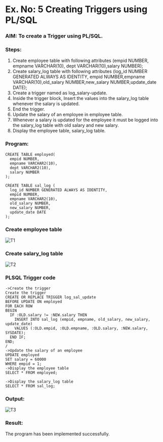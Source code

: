 # Ex. No: 5 Creating Triggers using PL/SQL

### AIM: To create a Trigger using PL/SQL.

### Steps:
1. Create employee table with following attributes (empid NUMBER, empname VARCHAR(10), dept VARCHAR(10),salary NUMBER);
2. Create salary_log table with following attributes (log_id NUMBER GENERATED ALWAYS AS IDENTITY, empid NUMBER,empname VARCHAR(10),old_salary NUMBER,new_salary NUMBER,update_date DATE);
3. Create a trigger named as log_salary-update.
4. Inside the trigger block, Insert the values into the salary_log table whenever the salary is updated.
5. End the trigger.
6. Update the salary of an employee in employee table.
7. Whenever a salary is updated for the employee it must be logged into the salary_log table with old salary and new salary.
8. Display the employee table, salary_log table.

### Program:
```
CREATE TABLE employed(
  empid NUMBER,
  empname VARCHAR2(10),
  dept VARCHAR2(10),
  salary NUMBER
);

CREATE TABLE sal_log (
  log_id NUMBER GENERATED ALWAYS AS IDENTITY,
  empid NUMBER,
  empname VARCHAR2(10),
  old_salary NUMBER,
  new_salary NUMBER,
  update_date DATE
);
```
### Create employee table
![T1](https://github.com/AdhithiyanK/Ex-No-5-Creating-Triggers-using-PL-SQL/assets/121029258/d25cdaee-e22f-4757-80e4-c2c49adf590f)


### Create salary_log table
![T2](https://github.com/AdhithiyanK/Ex-No-5-Creating-Triggers-using-PL-SQL/assets/121029258/e82b9c5a-2138-4476-b321-ab887e37783f)

### PLSQL Trigger code
```
->Create the trigger
Create the trigger
CREATE OR REPLACE TRIGGER log_sal_update
BEFORE UPDATE ON employed
FOR EACH ROW
BEGIN
  IF :OLD.salary != :NEW.salary THEN
    INSERT INTO sal_log (empid, empname, old_salary, new_salary, update_date)
    VALUES (:OLD.empid, :OLD.empname, :OLD.salary, :NEW.salary, SYSDATE);
  END IF;
END;
/
->Update the salary of an employee
UPDATE employed
SET salary = 60000
WHERE empid = 1;
->Display the employee table
SELECT * FROM employed;

->Display the salary_log table
SELECT * FROM sal_log;
```
### Output:

![T3](https://github.com/AdhithiyanK/Ex-No-5-Creating-Triggers-using-PL-SQL/assets/121029258/bd5f488b-9cba-4d8b-a781-23d36d219b22)

### Result:
The program has been implemented successfully.
